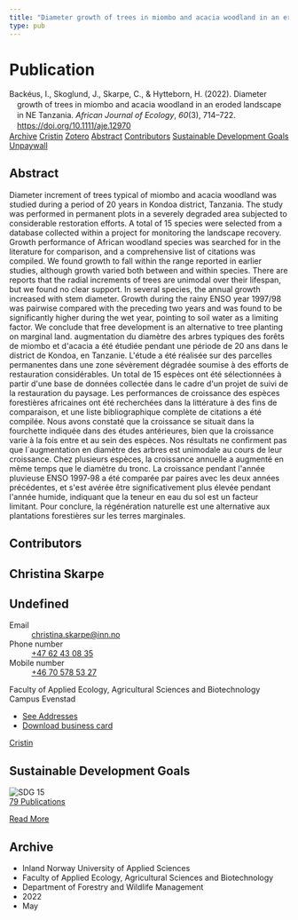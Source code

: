 ```yaml
---
title: "Diameter growth of trees in miombo and acacia woodland in an eroded landscape in NE Tanzania"
type: pub
---
```

<h1>Publication</h1>
<article id="csl-bib-container-6B25NGD4" class="csl-bib-container">
  <div class="csl-bib-body" style="line-height: 1.35; padding-left: 1em; text-indent:-1em;">
  <div class="csl-entry">Back&#xE9;us, I., Skoglund, J., Skarpe, C., &amp; Hytteborn, H. (2022). Diameter growth of trees in miombo and acacia woodland in an eroded landscape in NE Tanzania. <i>African Journal of Ecology</i>, <i>60</i>(3), 714&#x2013;722. <a href="https://doi.org/10.1111/aje.12970">https://doi.org/10.1111/aje.12970</a></div>
</div>
  <div class="csl-bib-buttons">
    <a href="#taxonomy-article-6B25NGD4" class="csl-bib-button">Archive</a>
    <a href="https://app.cristin.no/results/show.jsf?id=2021521" alt="Cristin URL" class="csl-bib-button">Cristin</a>
    <a href="http://zotero.org/groups/5022929/items/6B25NGD4" alt="Zotero URL" class="csl-bib-button">Zotero</a>
    <a href="#abstract-article-6B25NGD4" class="csl-bib-button">Abstract</a>
    <a href="#contributors-article-6B25NGD4" class="csl-bib-button">Contributors</a>
    <a href="#sdg-article-6B25NGD4" class="csl-bib-button">Sustainable Development Goals</a>
    <a href="http://uu.diva-portal.org/smash/get/diva2:1653184/FULLTEXT01" class="csl-bib-button">Unpaywall</a>
  </div>
  <div id="csl-bib-meta-container-6B25NGD4"></div>
</article>
<div id="csl-bib-meta-6B25NGD4" class="csl-bib-meta">
  <article id="abstract-article-6B25NGD4" class="abstract-article">
    <h1>Abstract</h1>
    Diameter increment of trees typical of miombo and acacia woodland was studied during a period of 20 years in Kondoa district, Tanzania. The study was performed in permanent plots in a severely degraded area subjected to considerable restoration efforts. A total of 15 species were selected from a database collected within a project for monitoring the landscape recovery. Growth performance of African woodland species was searched for in the literature for comparison, and a comprehensive list of citations was compiled. We found growth to fall within the range reported in earlier studies, although growth varied both between and within species. There are reports that the radial increments of trees are unimodal over their lifespan, but we found no clear support. In several species, the annual growth increased with stem diameter. Growth during the rainy ENSO year 1997/98 was pairwise compared with the preceding two years and was found to be significantly higher during the wet year, pointing to soil water as a limiting factor. We conclude that free development is an alternative to tree planting on marginal land.
augmentation du diamètre des arbres typiques des forêts de miombo et d'acacia a été étudiée pendant une période de 20 ans dans le district de Kondoa, en Tanzanie. L'étude a été réalisée sur des parcelles permanentes dans une zone sévèrement dégradée soumise à des efforts de restauration considérables. Un total de 15 espèces ont été sélectionnées à partir d'une base de données collectée dans le cadre d'un projet de suivi de la restauration du paysage. Les performances de croissance des espèces forestières africaines ont été recherchées dans la littérature à des fins de comparaison, et une liste bibliographique complète de citations a été compilée. Nous avons constaté que la croissance se situait dans la fourchette indiquée dans des études antérieures, bien que la croissance varie à la fois entre et au sein des espèces. Nos résultats ne confirment pas que l´augmentation en diamètre des arbres est unimodale au cours de leur croissance. Chez plusieurs espèces, la croissance annuelle a augmenté en même temps que le diamètre du tronc. La croissance pendant l'année pluvieuse ENSO 1997‐98 a été comparée par paires avec les deux années précédentes, et s'est avérée être significativement plus élevée pendant l'année humide, indiquant que la teneur en eau du sol est un facteur limitant. Pour conclure, la régénération naturelle est une alternative aux plantations forestières sur les terres marginales.
  </article>
  <article id="contributors-article-6B25NGD4" class="contributors-article">
    <h1>Contributors</h1>
    <div class="personas">
<div class="vrtx-hinn-person-card">
<div class="photo">
<i class="lar la-user-circle missing-person"></i>
</div>
<div class="info">
<hgroup><h1>Christina Skarpe</h1>
<h2>Undefined</h2>
</hgroup><dl>
<dt>Email</dt>
<dd>
<a href="mailto:christina.skarpe@inn.no">christina.skarpe@inn.no</a>
</dd>
<dt>Phone number</dt>
<dd><a href="tel:+4762430835">
+47 62 43 08 35
</a></dd>
<dt>Mobile number</dt>
<dd><a href="tel:+46705785327">
+46 70 578 53 27
</a></dd>
</dl>
<p>
Faculty of Applied Ecology, Agricultural Sciences and Biotechnology<br>
Campus Evenstad
</p>
<ul class="vrtx-hinn-links">
<li><a href="https://www.inn.no/english/find-an-employee/christina-skarpe.html#vrtx-hinn-addresses">See Addresses</a></li>
<li><a href="https://www.inn.no/english/find-an-employee/christina-skarpe.html?vrtx=vcf">Download business card</a></li>
</ul>
</div>
</div>
<a href="https://app.cristin.no/persons/show.jsf?id=328270" alt="Cristin URL" class="personas-cristin">Cristin</a>
</div>
  </article>
  <article id="sdg-article-6B25NGD4" class="sdg-article">
    <h1>Sustainable Development Goals</h1>
    <div class="sdg-container"><div id="sdg15" class="sdg">
<img src="{{< params subfolder >}}images/sdg/sdg15_en.png" class="image" alt="SDG 15">
<div class="sdg-overlay">
<a href="{{< params subfolder >}}en/archive/?sdg=15#archive" class="sdg-publication-count"><span>79</span> Publications</a>
<p><a href="https://sdgs.un.org/goals/goal15" class="sdg-read-more">Read More</a></p>
</div>
</div></div>
  </article>
  <article id="taxonomy-article-6B25NGD4" class="taxonomy-article">
    <h1>Archive</h1>
    <ul>
      <li>Inland Norway University of Applied Sciences</li>
      <li>Faculty of Applied Ecology, Agricultural Sciences and Biotechnology</li>
      <li>Department of Forestry and Wildlife Management</li>
      <li>2022</li>
      <li>May</li>
    </ul>
  </article>
</div>
